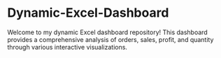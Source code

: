# Dynamic-Excel-Dashboard
Welcome to my dynamic Excel dashboard repository! This dashboard provides a comprehensive analysis of orders, sales, profit, and quantity through various interactive visualizations.
